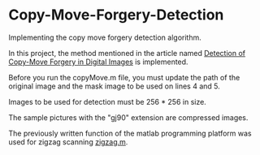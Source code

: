 # Copy-Move-Forgery-Detection
 Implementing the copy move forgery detection algorithm.
 
 In this project, the method mentioned in the article named [Detection of Copy-Move Forgery in Digital Images](http://www.ws.binghamton.edu/fridrich/Research/copymove.pdf) is implemented.
 
 
Before you run the copyMove.m file, you must update the path of the original image and the mask image to be used on lines 4 and 5.

Images to be used for detection must be 256 * 256 in size.

The sample pictures with the "gj90" extension are compressed images.

The previously written function of the matlab programming platform was used for zigzag scanning [zigzag.m](https://www.mathworks.com/matlabcentral/fileexchange/15317-zigzag-scan).
 

